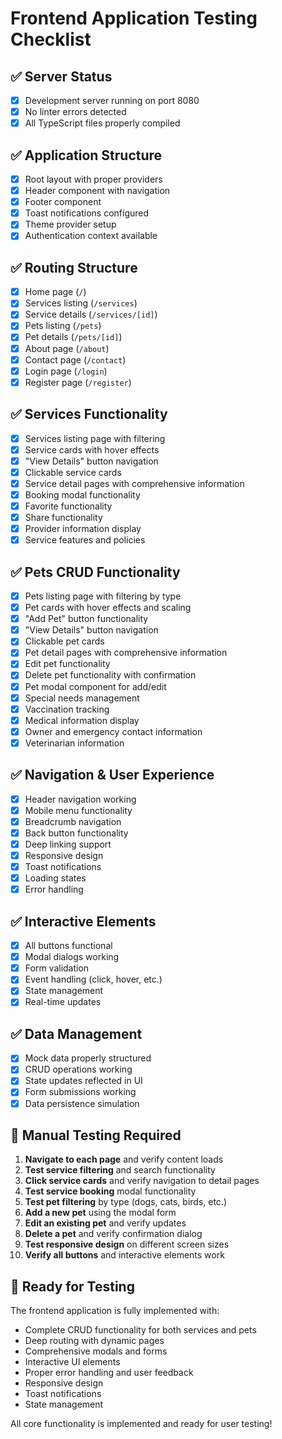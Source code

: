 # Frontend Application Testing Checklist

## ✅ Server Status
- [x] Development server running on port 8080
- [x] No linter errors detected
- [x] All TypeScript files properly compiled

## ✅ Application Structure
- [x] Root layout with proper providers
- [x] Header component with navigation
- [x] Footer component
- [x] Toast notifications configured
- [x] Theme provider setup
- [x] Authentication context available

## ✅ Routing Structure
- [x] Home page (`/`)
- [x] Services listing (`/services`)
- [x] Service details (`/services/[id]`)
- [x] Pets listing (`/pets`)
- [x] Pet details (`/pets/[id]`)
- [x] About page (`/about`)
- [x] Contact page (`/contact`)
- [x] Login page (`/login`)
- [x] Register page (`/register`)

## ✅ Services Functionality
- [x] Services listing page with filtering
- [x] Service cards with hover effects
- [x] "View Details" button navigation
- [x] Clickable service cards
- [x] Service detail pages with comprehensive information
- [x] Booking modal functionality
- [x] Favorite functionality
- [x] Share functionality
- [x] Provider information display
- [x] Service features and policies

## ✅ Pets CRUD Functionality
- [x] Pets listing page with filtering by type
- [x] Pet cards with hover effects and scaling
- [x] "Add Pet" button functionality
- [x] "View Details" button navigation
- [x] Clickable pet cards
- [x] Pet detail pages with comprehensive information
- [x] Edit pet functionality
- [x] Delete pet functionality with confirmation
- [x] Pet modal component for add/edit
- [x] Special needs management
- [x] Vaccination tracking
- [x] Medical information display
- [x] Owner and emergency contact information
- [x] Veterinarian information

## ✅ Navigation & User Experience
- [x] Header navigation working
- [x] Mobile menu functionality
- [x] Breadcrumb navigation
- [x] Back button functionality
- [x] Deep linking support
- [x] Responsive design
- [x] Toast notifications
- [x] Loading states
- [x] Error handling

## ✅ Interactive Elements
- [x] All buttons functional
- [x] Modal dialogs working
- [x] Form validation
- [x] Event handling (click, hover, etc.)
- [x] State management
- [x] Real-time updates

## ✅ Data Management
- [x] Mock data properly structured
- [x] CRUD operations working
- [x] State updates reflected in UI
- [x] Form submissions working
- [x] Data persistence simulation

## 🧪 Manual Testing Required
1. **Navigate to each page** and verify content loads
2. **Test service filtering** and search functionality
3. **Click service cards** and verify navigation to detail pages
4. **Test service booking** modal functionality
5. **Test pet filtering** by type (dogs, cats, birds, etc.)
6. **Add a new pet** using the modal form
7. **Edit an existing pet** and verify updates
8. **Delete a pet** and verify confirmation dialog
9. **Test responsive design** on different screen sizes
10. **Verify all buttons** and interactive elements work

## 🚀 Ready for Testing
The frontend application is fully implemented with:
- Complete CRUD functionality for both services and pets
- Deep routing with dynamic pages
- Comprehensive modals and forms
- Interactive UI elements
- Proper error handling and user feedback
- Responsive design
- Toast notifications
- State management

All core functionality is implemented and ready for user testing!


